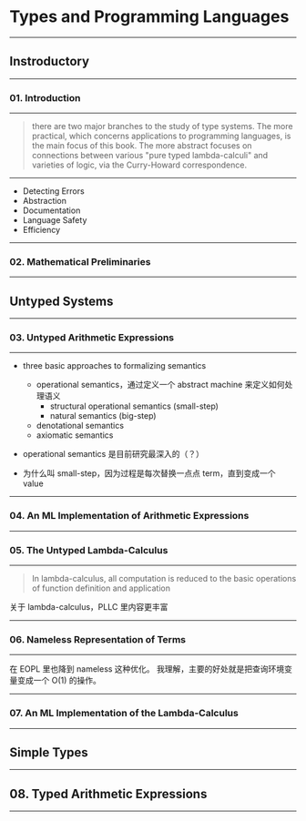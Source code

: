 # Types and Programming Languages

---

## Instroductory

---

### 01. Introduction

---

> there are two major branches to the study of type systems.
> The more practical, which concerns applications to programming languages, is
> the main focus of this book.
> The more abstract focuses on connections between various "pure typed
> lambda-calculi" and varieties of logic, via the Curry-Howard correspondence.

---

- Detecting Errors
- Abstraction
- Documentation
- Language Safety
- Efficiency

---

### 02. Mathematical Preliminaries

---

## Untyped Systems

---

### 03. Untyped Arithmetic Expressions

---

- three basic approaches to formalizing semantics
    - operational semantics，通过定义一个 abstract machine 来定义如何处理语义
        - structural operational semantics (small-step)
        - natural semantics (big-step)
    - denotational semantics
    - axiomatic semantics

- operational semantics 是目前研究最深入的（？）
- 为什么叫 small-step，因为过程是每次替换一点点 term，直到变成一个 value

---

### 04. An ML Implementation of Arithmetic Expressions

---

### 05. The Untyped Lambda-Calculus

---

> In lambda-calculus, all computation is reduced to the basic operations of function definition and application

关于 lambda-calculus，PLLC 里内容更丰富

---

### 06. Nameless Representation of Terms

---

在 EOPL 里也降到 nameless 这种优化。
我理解，主要的好处就是把查询环境变量变成一个 O(1) 的操作。

---

### 07. An ML Implementation of the Lambda-Calculus

---

## Simple Types

---

## 08. Typed Arithmetic Expressions

---

